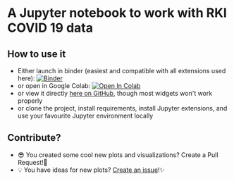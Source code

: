 # A Jupyter notebook to work with RKI COVID 19 data

## How to use it
- Either launch in binder (easiest and compatible with all extensions used here): [![Binder](https://mybinder.org/badge_logo.svg)](https://mybinder.org/v2/gh/woefe/covid19stats/master?filepath=covid19stats.ipynb)
- or open in Google Colab: [![Open In Colab](https://colab.research.google.com/assets/colab-badge.svg)](https://colab.research.google.com/github/woefe/covid19stats/blob/master/covid19stats.ipynb)
- or view it directly [here on GitHub](https://github.com/woefe/covid19stats/blob/master/covid19stats.ipynb), though most widgets won't work properly
- or clone the project, install requirements, install Jupyter extensions, and use your favourite Jupyter environment locally

## Contribute?
- 😎 You created some cool new plots and visualizations? Create a Pull Request!🍴
- 💡 You have ideas for new plots? [Create an issue](https://github.com/woefe/covid19stats/issues/new)!✨

